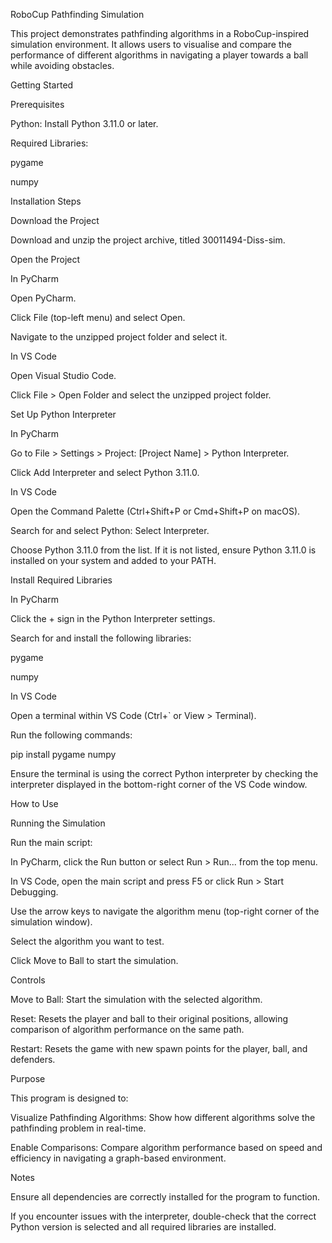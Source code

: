 RoboCup Pathfinding Simulation

This project demonstrates pathfinding algorithms in a RoboCup-inspired simulation environment. It allows users to visualise and compare the performance of different algorithms in navigating a player towards a ball while avoiding obstacles.

Getting Started

Prerequisites

Python: Install Python 3.11.0 or later.

Required Libraries:

pygame

numpy

Installation Steps

Download the Project

Download and unzip the project archive, titled 30011494-Diss-sim.

Open the Project

In PyCharm

Open PyCharm.

Click File (top-left menu) and select Open.

Navigate to the unzipped project folder and select it.

In VS Code

Open Visual Studio Code.

Click File > Open Folder and select the unzipped project folder.

Set Up Python Interpreter

In PyCharm

Go to File > Settings > Project: [Project Name] > Python Interpreter.

Click Add Interpreter and select Python 3.11.0.

In VS Code

Open the Command Palette (Ctrl+Shift+P or Cmd+Shift+P on macOS).

Search for and select Python: Select Interpreter.

Choose Python 3.11.0 from the list. If it is not listed, ensure Python 3.11.0 is installed on your system and added to your PATH.

Install Required Libraries

In PyCharm

Click the + sign in the Python Interpreter settings.

Search for and install the following libraries:

pygame

numpy

In VS Code

Open a terminal within VS Code (Ctrl+` or View > Terminal).

Run the following commands:

pip install pygame numpy

Ensure the terminal is using the correct Python interpreter by checking the interpreter displayed in the bottom-right corner of the VS Code window.

How to Use

Running the Simulation

Run the main script:

In PyCharm, click the Run button or select Run > Run... from the top menu.

In VS Code, open the main script and press F5 or click Run > Start Debugging.

Use the arrow keys to navigate the algorithm menu (top-right corner of the simulation window).

Select the algorithm you want to test.

Click Move to Ball to start the simulation.

Controls

Move to Ball: Start the simulation with the selected algorithm.

Reset: Resets the player and ball to their original positions, allowing comparison of algorithm performance on the same path.

Restart: Resets the game with new spawn points for the player, ball, and defenders.

Purpose

This program is designed to:

Visualize Pathfinding Algorithms: Show how different algorithms solve the pathfinding problem in real-time.

Enable Comparisons: Compare algorithm performance based on speed and efficiency in navigating a graph-based environment.

Notes

Ensure all dependencies are correctly installed for the program to function.

If you encounter issues with the interpreter, double-check that the correct Python version is selected and all required libraries are installed.
